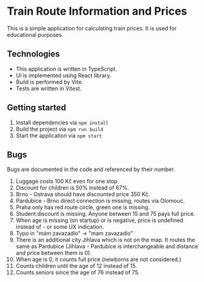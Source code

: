 # Train Route Information and Prices

This is a simple application for calculating train prices. It is used for educational purposes.

## Technologies

- This application is written in TypeScript.
- UI is implemented using React library.
- Build is performed by Vite.
- Tests are written in Vitest.

## Getting started

1. Install dependencies via `npm install`
2. Build the project via `npm run build`
3. Start the application via `npm start`

## Bugs

Bugs are documented in the code and referenced by their number.

1. Luggage costs 100 Kč even for one stop.
2. Discount for children is 50% instead of 67%.
3. Brno - Ostrava should have discounted price 350 Kč.
4. Pardubice - Brno direct connection is missing, routes via Olomouc.
5. Praha only has red route circle, green one is missing.
6. Student discount is missing. Anyone between 15 and 75 pays full price.
7. When age is missing (on startup) or is negative, price is undefined instead of - or some UX indication.
8. Typo in "mám zavazadlo" → "mam zavazadlo"
9. There is an additional city Jihlava which is not on the map. It routes the same as Pardubice (Jihlava - Pardubice is interchangeable and distance and price between them is 0).
10. When age is 0, it counts full price (newborns are not considered.)
11. Counts children until the age of 12 instead of 15.
12. Counts seniors since the age of 76 instead of 75.
